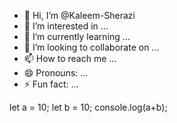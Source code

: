- 👋 Hi, I’m @Kaleem-Sherazi
- 👀 I’m interested in ...
- 🌱 I’m currently learning ...
- 💞️ I’m looking to collaborate on ...
- 📫 How to reach me ...
- 😄 Pronouns: ...
- ⚡ Fun fact: ...

<!---
Kaleem-Sherazi/Kaleem-Sherazi is a ✨ special ✨ repository because its `README.md` (this file) appears on your GitHub profile.
You can click the Preview link to take a look at your changes.
--->
let a = 10;
let b = 10;
console.log(a+b);


